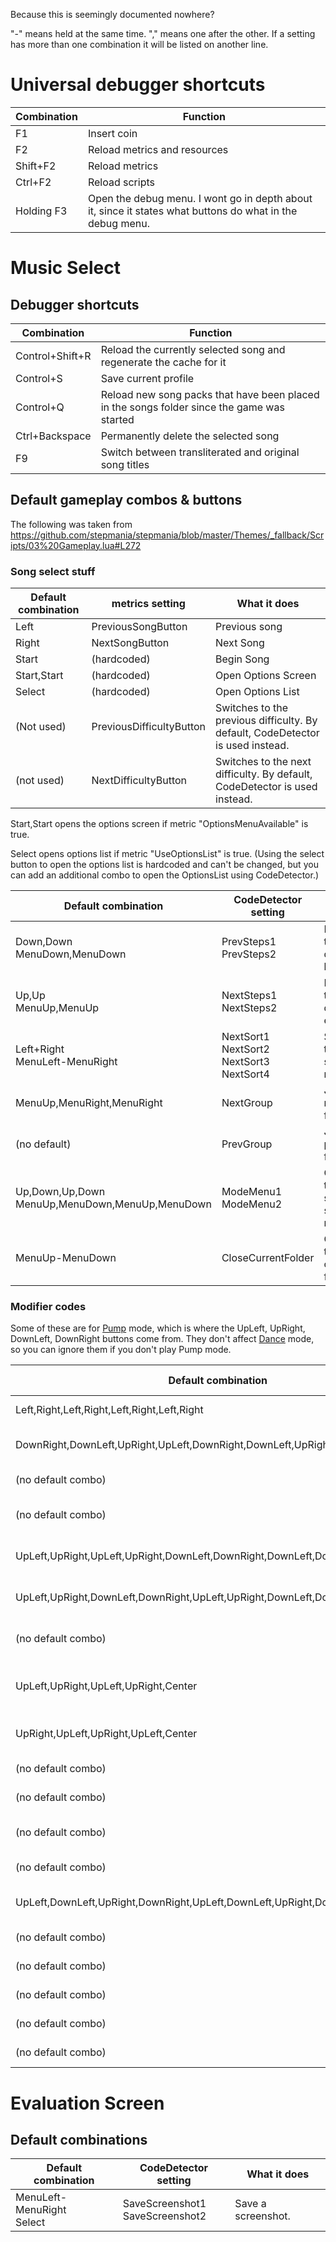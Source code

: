 Because this is seemingly documented nowhere?

"-" means held at the same time. "," means one after the other.
If a setting has more than one combination it will be listed on another line.

# Universal debugger shortcuts

| Combination | Function |
| ----------- | -------- |
| F1 | Insert coin |
| F2 | Reload metrics and resources |
| Shift+F2 | Reload metrics |
| Ctrl+F2 | Reload scripts |
| Holding F3 | Open the debug menu. I wont go in depth about it, since it states what buttons do what in the debug menu. |

# Music Select

## Debugger shortcuts
| Combination | Function |
| ----------- | -------- |
| Control+Shift+R | Reload the currently selected song and regenerate the cache for it |
| Control+S | Save current profile |
| Control+Q | Reload new song packs that have been placed in the songs folder since the game was started |
| Ctrl+Backspace | Permanently delete the selected song |
| F9 | Switch between transliterated and original song titles |

## Default gameplay combos & buttons
The following was taken from https://github.com/stepmania/stepmania/blob/master/Themes/_fallback/Scripts/03%20Gameplay.lua#L272

### Song select stuff

| Default combination | metrics setting | What it does |
| ------------------- | --------------- | ------------ |
| Left | PreviousSongButton | Previous song |
| Right | NextSongButton | Next Song |
| Start | (hardcoded) | Begin Song |
| Start,Start | (hardcoded) | Open Options Screen |
| Select | (hardcoded) | Open Options List |
| (Not used) | PreviousDifficultyButton | Switches to the previous difficulty. By default, CodeDetector is used instead. |
| (not used) | NextDifficultyButton | Switches to the next difficulty. By default, CodeDetector is used instead. |

Start,Start opens the options screen if metric "OptionsMenuAvailable" is true.

Select opens options list if metric "UseOptionsList" is true. (Using the select button to open the options list is hardcoded and can't be changed, but you can add an additional combo to open the OptionsList using CodeDetector.)

| Default combination | CodeDetector setting | What it does |
| ------------------- | -------------------- | ------------ |
| Down,Down<br>MenuDown,MenuDown | PrevSteps1<br>PrevSteps2 | Make the difficulty harder |
| Up,Up<br>MenuUp,MenuUp | NextSteps1<br>NextSteps2 | Make the difficulty easier |
| Left+Right<br>MenuLeft-MenuRight | NextSort1<br>NextSort2<br>NextSort3<br>NextSort4 | Switch the sorting mode |
| MenuUp,MenuRight,MenuRight | NextGroup | Jump to next folder |
| (no default) | PrevGroup | Jump to previous folder |
| Up,Down,Up,Down<br>MenuUp,MenuDown,MenuUp,MenuDown | ModeMenu1<br>ModeMenu2 | Open up the sorting selection menu |
| MenuUp-MenuDown | CloseCurrentFolder | Close the current folder |
### Modifier codes

Some of these are for [Pump](https://github.com/stepmania/stepmania/wiki/Supported-Game-Modes#pump) mode, which is where the UpLeft, UpRight, DownLeft, DownRight buttons come from. They don't affect [Dance](https://github.com/stepmania/stepmania/wiki/Supported-Game-Modes#dance) mode, so you can ignore them if you don't play Pump mode.

| Default combination | CodeDetector setting | What it does |
| ------------------- | -------------------- | ------------ |
| Left,Right,Left,Right,Left,Right,Left,Right | CancelAll | Remove all modifiers |
| DownRight,DownLeft,UpRight,UpLeft,DownRight,DownLeft,UpRight,UpLeft,Center | CodeDetector setting | Enables/Disables the [Mirror](https://github.com/stepmania/stepmania/wiki/List-of-Song-Modifiers#turn) modifier. |
| (no default combo) | Left | Enables/Disables the [Left](https://github.com/stepmania/stepmania/wiki/List-of-Song-Modifiers#turn) modifer. |
| (no default combo) | Right | Enables/Disables the [Right](https://github.com/stepmania/stepmania/wiki/List-of-Song-Modifiers#turn) modifier. |
| UpLeft,UpRight,UpLeft,UpRight,DownLeft,DownRight,DownLeft,DownRight,Center | Shuffle | Enables/Disables the [Shuffle](https://github.com/stepmania/stepmania/wiki/List-of-Song-Modifiers#turn) modifier. |
| UpLeft,UpRight,DownLeft,DownRight,UpLeft,UpRight,DownLeft,DownRight,Center | SuperShuffle | Enables/Disables the [SuperShuffle](https://github.com/stepmania/stepmania/wiki/List-of-Song-Modifiers) modifier. |
| (no default combo) | NextTransform | Cycles between transform modifiers |
| UpLeft,UpRight,UpLeft,UpRight,Center | NextScrollSpeed | Jumps to the next scroll speed (ex: 1x -> 2x, 2x -> 3x) |
| UpRight,UpLeft,UpRight,UpLeft,Center | PreviousScrollSpeed | Jumps to the previous scroll speed |
| (no default combo) | NextAccel | Cycles between [Accel](https://github.com/stepmania/stepmania/wiki/List-of-Song-Modifiers#acceleration) modifiers | 
| (no default combo) | NextEffect | Cycles between [Effect](https://github.com/stepmania/stepmania/wiki/List-of-Song-Modifiers#effects) modifiers |
| (no default combo) | NextAppearance | Cycles between [Appearnace](https://github.com/stepmania/stepmania/wiki/List-of-Song-Modifiers#appearance) modifiers |
| (no default combo) | NextTurn | Cycles between [Turn](https://github.com/stepmania/stepmania/wiki/List-of-Song-Modifiers#turn) modifiers |
| UpLeft,DownLeft,UpRight,DownRight,UpLeft,DownLeft,UpRight,DownRight,DownRight | Reverse | Enables/Disables the [Reverse](https://github.com/stepmania/stepmania/wiki/List-of-Song-Modifiers#scroll) modifier |
| (no default combo) | HoldNotes | You know what this does. |
| (no default combo) | Mines | You know what this does. |
| (no default combo) | Dark | You know what this does. |
| (no default combo) | Hidden | You know what this does. |
| (no default combo) | RandomVanish | You know what this does. |

# Evaluation Screen

## Default combinations
| Default combination | CodeDetector setting | What it does |
| ------------------- | -------------------- | ------------ |
| MenuLeft-MenuRight<br>Select | SaveScreenshot1<br>SaveScreenshot2 | Save a screenshot. |